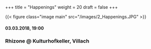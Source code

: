 +++
title = "Happenings"
weight = 20
draft = false
+++

{{< figure class="image main" src="/images/2_Happenings.JPG" >}}

#### 03.03.2018, 19:00
### Rhizone @ Kulturhofkeller, Villach
